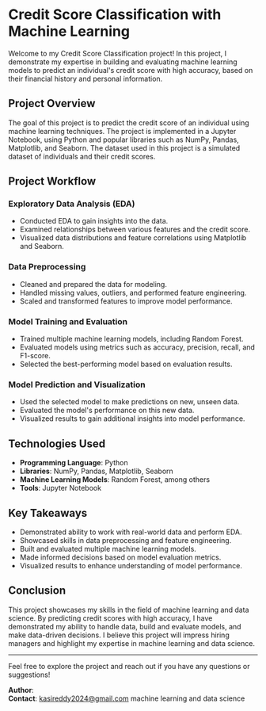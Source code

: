 # Credit Score Classification with Machine Learning

Welcome to my Credit Score Classification project! In this project, I demonstrate my expertise in building and evaluating machine learning models to predict an individual's credit score with high accuracy, based on their financial history and personal information.

## Project Overview
The goal of this project is to predict the credit score of an individual using machine learning techniques. The project is implemented in a Jupyter Notebook, using Python and popular libraries such as NumPy, Pandas, Matplotlib, and Seaborn. The dataset used in this project is a simulated dataset of individuals and their credit scores.

## Project Workflow

### Exploratory Data Analysis (EDA)
- Conducted EDA to gain insights into the data.
- Examined relationships between various features and the credit score.
- Visualized data distributions and feature correlations using Matplotlib and Seaborn.

### Data Preprocessing
- Cleaned and prepared the data for modeling.
- Handled missing values, outliers, and performed feature engineering.
- Scaled and transformed features to improve model performance.

### Model Training and Evaluation
- Trained multiple machine learning models, including Random Forest.
- Evaluated models using metrics such as accuracy, precision, recall, and F1-score.
- Selected the best-performing model based on evaluation results.

### Model Prediction and Visualization
- Used the selected model to make predictions on new, unseen data.
- Evaluated the model's performance on this new data.
- Visualized results to gain additional insights into model performance.

## Technologies Used
- **Programming Language**: Python
- **Libraries**: NumPy, Pandas, Matplotlib, Seaborn
- **Machine Learning Models**: Random Forest, among others
- **Tools**: Jupyter Notebook

## Key Takeaways
- Demonstrated ability to work with real-world data and perform EDA.
- Showcased skills in data preprocessing and feature engineering.
- Built and evaluated multiple machine learning models.
- Made informed decisions based on model evaluation metrics.
- Visualized results to enhance understanding of model performance.

## Conclusion
This project showcases my skills in the field of machine learning and data science. By predicting credit scores with high accuracy, I have demonstrated my ability to handle data, build and evaluate models, and make data-driven decisions. I believe this project will impress hiring managers and highlight my expertise in machine learning and data science.

---

Feel free to explore the project and reach out if you have any questions or suggestions!

**Author**:  
**Contact**: kasireddy2024@gmail.com 
machine learning and data science
